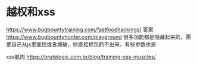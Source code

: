 # 越权和xss
https://www.bugbountytraining.com/fastfoodhackings/
答案
https://www.bugbountyhunter.com/playground
很多功能都是隐藏起来的，需要自己从js里面找或者爆破，你直接抓包抓不出来，有些参数也是

xss肌肉
https://brutelogic.com.br/blog/training-xss-muscles/